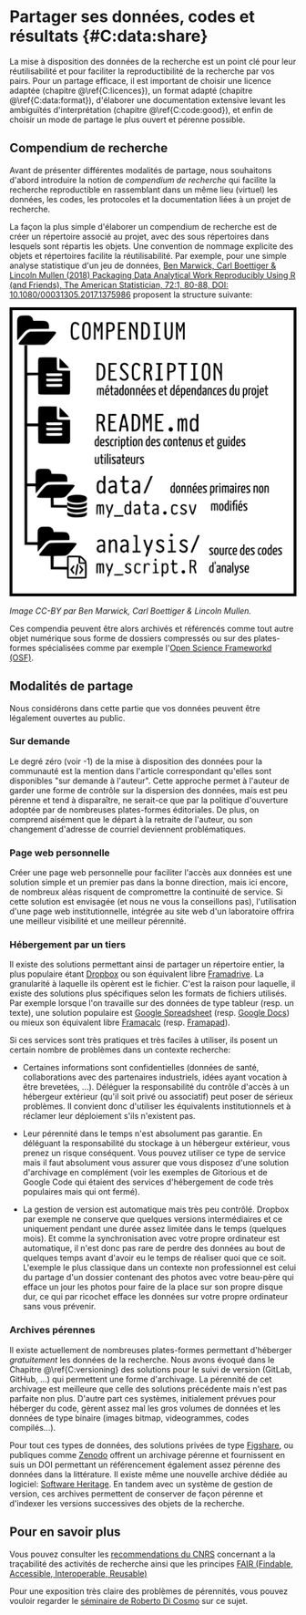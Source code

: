 # Partager ses données, codes et résultats  {#C:data:share}

La mise à disposition des données de la recherche est un point clé pour leur
réutilisabilité et pour faciliter la reproductibilité de la recherche par vos
pairs. Pour un partage efficace, il est important de choisir une licence
adaptée (chapitre @\ref{C:licences}), un format adapté (chapitre
@\ref{C:data:format}), d'élaborer une documentation extensive levant les
ambiguïtés d'interprétation (chapitre @\ref{C:code:good}), et enfin de choisir
un mode de partage le plus ouvert et pérenne possible.


## Compendium de recherche

Avant de présenter différentes modalités de partage, nous souhaitons d'abord
introduire la notion de *compendium de recherche* qui facilite la recherche
reproductible en rassemblant dans un même lieu (virtuel) les données, les
codes, les protocoles et la documentation liées à un projet de recherche.

La façon la plus simple d'élaborer un compendium de recherche est de créer un
répertoire associé au projet, avec des sous répertoires dans lesquels sont
répartis les objets. Une convention de nommage explicite des objets et
répertoires facilite la réutilisabilité. Par exemple, pour une simple analyse
statistique d'un jeu de données, [Ben Marwick, Carl Boettiger & Lincoln Mullen
(2018) Packaging Data Analytical Work Reproducibly Using R (and Friends), The
American Statistician, 72:1, 80-88, DOI: 10.1080/00031305.2017.1375986]()
proposent la structure suivante:

![](img/compendium_fr.png)

*Image CC-BY par Ben Marwick, Carl Boettiger & Lincoln Mullen.*

Ces compendia peuvent être alors archivés et référencés comme tout autre objet
numérique sous forme de dossiers compressés ou sur des plates-formes spécialisées
comme par exemple l'[Open Science Frameworkd (OSF)](https://osf.io/).


## Modalités de partage

Nous considérons dans cette partie que vos données peuvent être légalement
ouvertes au public.


### Sur demande

Le degré zéro (voir -1) de la mise à disposition des données pour la communauté
est la mention dans l'article correspondant qu'elles sont disponibles "sur
demande à l'auteur". Cette approche permet à l'auteur de garder une forme de
contrôle sur la dispersion des données, mais est peu pérenne et tend à
disparaître, ne serait-ce que par la politique d'ouverture adoptée par de
nombreuses plates-formes éditoriales. De plus, on comprend aisément que le départ
à la retraite de l'auteur, ou son changement d'adresse de courriel deviennent
problématiques.

### Page web personnelle

Créer une page web personnelle pour faciliter l'accès aux données est une
solution simple et un premier pas dans la bonne direction, mais ici encore, de
nombreux aléas risquent de compromettre la continuité de service. Si cette
solution est envisagée (et nous ne vous la conseillons pas), l'utilisation
d'une page web institutionnelle, intégrée au site web d'un laboratoire offrira
une meilleur visibilité et une meilleur pérennité.

### Hébergement par un tiers 

Il existe des solutions permettant ainsi de partager un répertoire entier, la
plus populaire étant [Dropbox](https://www.dropbox.com/) ou son équivalent
libre [Framadrive](https://framadrive.org/login). La granularité à laquelle ils
opèrent est le fichier. C'est la raison pour laquelle, il existe des solutions
plus spécifiques selon les formats de fichiers utilisés. Par exemple lorsque
l'on travaille sur des données de type tableur (resp. un texte), une solution
populaire est [Google Spreadsheet](https://spreadsheets.google.com/)
(resp. [Google Docs](https://docs.google.com/)) ou mieux son équivalent libre
[Framacalc](https://framacalc.org/) (resp. [Framapad](https://framapad.org/)).

Si ces services sont très pratiques et très faciles à utiliser, ils posent un
certain nombre de problèmes dans un contexte recherche:

* Certaines informations sont confidentielles (données de santé, collaborations
  avec des partenaires industriels, idées ayant vocation à être brevetées,
  ...). Déléguer la responsabilité du contrôle d'accès à un hébergeur extérieur
  (qu'il soit privé ou associatif) peut poser de sérieux problèmes. Il convient
  donc d'utiliser les équivalents institutionnels et à réclamer leur déploiement
  s'ils n'existent pas.
  
* Leur pérennité dans le temps n'est absolument pas garantie. En déléguant la
  responsabilité du stockage à un hébergeur extérieur, vous prenez un risque
  conséquent. Vous pouvez utiliser ce type de service mais il faut absolument
  vous assurer que vous disposez d'une solution d'archivage en complément (voir
  les exemples de Gitorious et de Google Code qui étaient des services
  d'hébergement de code très populaires mais qui ont fermé).
  
* La gestion de version est automatique mais très peu contrôlé. Dropbox par
  exemple ne conserve que quelques versions intermédiaires et ce uniquement
  pendant une durée assez limitée dans le temps (quelques mois). Et comme la
  synchronisation avec votre propre ordinateur est automatique, il n'est donc
  pas rare de perdre des données au bout de quelques temps avant d'avoir eu le
  temps de réaliser quoi que ce soit. L'exemple le plus classique dans un
  contexte non professionnel est celui du partage d'un dossier contenant des
  photos avec votre beau-père qui efface un jour les photos pour faire de la
  place sur son propre disque dur, ce qui par ricochet efface les données sur
  votre propre ordinateur sans vous prévenir.

### Archives pérennes

Il existe actuellement de nombreuses plates-formes permettant d'héberger
_gratuitement_ les données de la recherche.  Nous avons évoqué dans le Chapitre
@\ref{C:versioning} des solutions pour le suivi de version (GitLab, GitHub,
...) qui permettent une forme d'archivage. La pérennité de cet archivage est
meilleure que celle des solutions précédente mais n'est pas parfaite non
plus. D'autre part ces systèmes, initialement prévues pour héberger du code,
gèrent assez mal les gros volumes de données et les données de type binaire
(images bitmap, videogrammes, codes compilés...).

Pour tout ces types de données, des solutions privées de type
[Figshare](https://figshare.com), ou publiques comme
[Zenodo](https://zenodo.org) offrent un archivage pérenne et fournissent en
suis un DOI permettant un référencement également assez pérenne des données
dans la littérature. Il existe même une nouvelle archive dédiée au logiciel:
[Software Heritage](https://www.softwareheritage.org). En tandem avec un
système de gestion de version, ces archives permettent de conserver de façon
pérenne et d'indexer les versions successives des objets de la recherche.


## Pour en savoir plus

Vous pouvez consulter les [recommendations du
CNRS](http://qualite-en-recherche.cnrs.fr/spip.php?article315) concernant a la
traçabilité des activités de recherche ainsi que les principes [FAIR (Findable,
Accessible, Interoperable, Reusable)](https://www.go-fair.org/fair-principles/)

Pour une exposition très claire des problèmes de pérennités, vous
pouvez vouloir regarder le [séminaire de Roberto Di
Cosmo](https://github.com/alegrand/RR_webinars/blob/master/5_archiving_software_and_data/index.org)
sur ce sujet.
 
